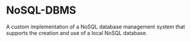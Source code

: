 # NoSQL-DBMS
A custom implementation of a NoSQL database management system that supports the creation and use of a local NoSQL database.
